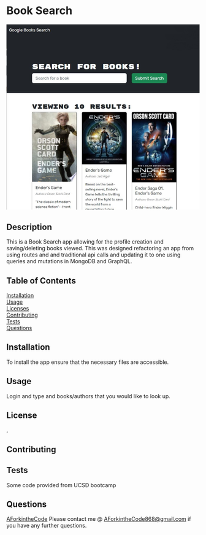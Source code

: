 # Book Search
![Search](screenshot.JPG)

  ## Description
  This is a Book Search app allowing for the profile creation and saving/deleting books viewed.  This was designed refactoring an app from using routes and and traditional api calls and updating it to one using queries and mutations in MongoDB and GraphQL.

  ## Table of Contents

  [Installation](#installation)  
  [Usage](#usage)  
  [Licenses](#licenses)  
  [Contributing](#contributing)  
  [Tests](#tests)  
  [Questions](#questions)  
  

  ## Installation
  To install the app ensure that the necessary files are accessible.

  ## Usage
  Login and type and books/authors that you would like to look up.
 
  ## License 
   
  , 
  
   
  ## Contributing
  

  ## Tests
  Some code provided from UCSD bootcamp

  ## Questions
  [AForkintheCode](http://www.github.com/AForkintheCode)
  Please contact me @ AForkintheCode868@gmail.com if you have any further questions.
